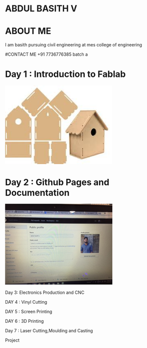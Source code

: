 # ABDUL BASITH V


# ABOUT ME
I am basith pursuing civil engineering at mes college of engineering


#CONTACT ME
+91 7736776385
batch a


# Day 1 : Introduction to Fablab 




<img src="images.jpg" width="350">



# Day 2 : Github Pages and Documentation

<img src="image1 (1).JPG" width="350">


                               
Day 3: Electronics Production and CNC
                                
DAY 4 : Vinyl Cutting
                                	
DAY 5 : Screen Printing
                                	
DAY 6 : 3D Printing
                                
Day 7 : Laser Cutting,Moulding and Casting
                                
Project

